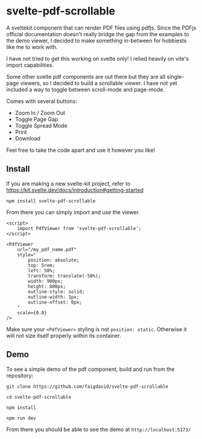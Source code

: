 # svelte-pdf-scrollable

A sveltekit component that can render PDF files using pdfjs. Since the PDFjs official documentation doesn't really bridge the gap from the examples to the demo viewer, I decided to make something in-between for hobbiests like me to work with.

I have not tried to get this working on svelte only! I relied heavily on vite's import capabilities.

Some other svelte pdf components are out there but they are all single-page viewers, so I decided to build a scrollable viewer. I have not yet included a way to toggle between scroll-mode and page-mode.

Comes with several buttons:

- Zoom In / Zoom Out
- Toggle Page Gap
- Toggle Spread Mode
- Print
- Download

Feel free to take the code apart and use it however you like!

## Install

If you are making a new svelte-kit project, refer to https://kit.svelte.dev/docs/introduction#getting-started

```
npm install svelte-pdf-scrollable
```

From there you can simply import and use the viewer.

```
<script>
    import PdfViewer from 'svelte-pdf-scrollable';
</script>

<PdfViewer
	url="/my_pdf_name.pdf"
	style="
        position: absolute;
        top: 5rem;
        left: 50%;
        transform: translate(-50%);
        width: 900px;
        height: 800px;
        outline-style: solid;
        outline-width: 1px;
        outline-offset: 0px;
    "
    scale={0.8}
/>
```

Make sure your `<PdfViewer>` styling is not `position: static`. Otherwise it will not size itself properly within its container.

## Demo

To see a simple demo of the pdf component, build and run from the repository:

```
git clone https://github.com/faigdavid/svelte-pdf-scrollable

cd svelte-pdf-scrollable

npm install

npm run dev
```

From there you should be able to see the demo at `http://localhost:5173/`
